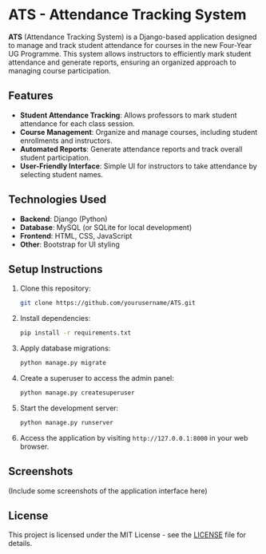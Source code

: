 # ATS - Attendance Tracking System

**ATS** (Attendance Tracking System) is a Django-based application designed to manage and track student attendance for courses in the new Four-Year UG Programme. This system allows instructors to efficiently mark student attendance and generate reports, ensuring an organized approach to managing course participation.

## Features

- **Student Attendance Tracking**: Allows professors to mark student attendance for each class session.
- **Course Management**: Organize and manage courses, including student enrollments and instructors.
- **Automated Reports**: Generate attendance reports and track overall student participation.
- **User-Friendly Interface**: Simple UI for instructors to take attendance by selecting student names.

## Technologies Used

- **Backend**: Django (Python)
- **Database**: MySQL (or SQLite for local development)
- **Frontend**: HTML, CSS, JavaScript
- **Other**: Bootstrap for UI styling

## Setup Instructions

1. Clone this repository:
   ```bash
   git clone https://github.com/yourusername/ATS.git
   ```

2. Install dependencies:
   ```bash
   pip install -r requirements.txt
   ```

3. Apply database migrations:
   ```bash
   python manage.py migrate
   ```

4. Create a superuser to access the admin panel:
   ```bash
   python manage.py createsuperuser
   ```

5. Start the development server:
   ```bash
   python manage.py runserver
   ```

6. Access the application by visiting `http://127.0.0.1:8000` in your web browser.

## Screenshots

(Include some screenshots of the application interface here)

## License

This project is licensed under the MIT License - see the [LICENSE](LICENSE) file for details.



